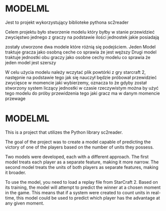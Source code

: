 # MODELML
Jest to projekt wykorzystujący biblioteke pythona sc2reader

Celem projektu było stworzenie modelu który byłby w stanie przewidzieć zwycięstwo jednego z graczy na podstawie ilości jednostek jakie posiadają

zostały utworzone dwa modele które różnią się podejściem. 
Jeden Model traktuje gracza jako osobną ceche co sprawia że jest węższy
Drugi model traktuje jednostki obu graczy jako osobne cechy modelu co sprawia że jeden model jest szerszy

W celu użycia modelu należy wczytać plik powtórki z gry starcraft 2, następnie na podstawie tego jak się nauczył będzie próbował przewidzieć zwycięsce w momencie jaki wybierzemy,
oznacza to że gdyby został stworzony system liczący jednostki w czasie rzeczywistym można by użyć tego modelu do próby przewidzenia tego jaki gracz ma w danym momencie przewage

# MODELML
This is a project that utilizes the Python library sc2reader.

The goal of the project was to create a model capable of predicting the victory of one of the players based on the number of units they possess.

Two models were developed, each with a different approach. The first model treats each player as a separate feature, making it more narrow. The second model treats the units of both players as separate features, making it broader.

To use the model, you need to load a replay file from StarCraft 2. Based on its training, the model will attempt to predict the winner at a chosen moment in the game. This means that if a system were created to count units in real-time, this model could be used to predict which player has the advantage at any given moment.
